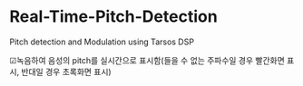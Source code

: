 # Real-Time-Pitch-Detection
Pitch detection and Modulation using Tarsos DSP



☑녹음하여 음성의 pitch를 실시간으로 표시함(들을 수 없는 주파수일 경우 빨간화면 표시, 반대일 경우 초록화면 표시)


